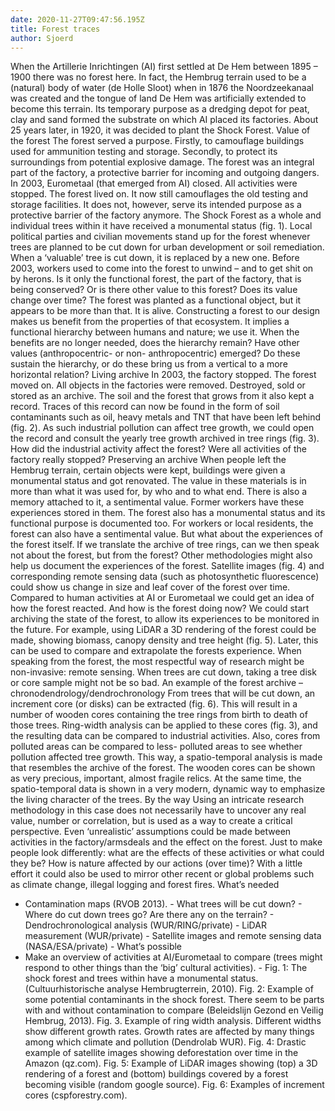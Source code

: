 ```yaml
---
date: 2020-11-27T09:47:56.195Z
title: Forest traces
author: Sjoerd
---
```

When the Artillerie Inrichtingen (AI) first settled at De Hem between 1895 – 1900 there was no forest here. In fact, the Hembrug terrain used to be a (natural) body of water (de Holle Sloot) when in 1876 the Noordzeekanaal was created and the tongue of land De Hem was artificially extended to become this terrain. Its temporary purpose as a dredging depot for peat, clay and sand formed the substrate on which AI placed its factories. About 25 years later, in 1920, it was decided to plant the Shock Forest. 
Value of the forest The forest served a purpose. Firstly, to camouflage buildings used for ammunition testing and storage. Secondly, to protect its surroundings from potential explosive damage. The forest was an integral part of the factory, a protective barrier for incoming and outgoing dangers. In 2003, Eurometaal (that emerged from AI) closed. All activities were stopped. The forest lived on. It now still camouflages the old testing and storage facilities. It does not, however, serve its intended purpose as a protective barrier of the factory anymore. 
The Shock Forest as a whole and individual trees within it have received a monumental status (fig. 1). Local political parties and civilian movements stand up for the forest whenever trees are planned to be cut down for urban development or soil remediation. When a ‘valuable’ tree is cut down, it is replaced by a new one. Before 2003, workers used to come into the forest to unwind – and to get shit on by herons. Is it only the functional forest, the part of the factory, that is being conserved? Or is there other value to this forest? Does its value change over time? The forest was planted as a functional object, but it appears to be more than that. It is alive. 
Constructing a forest to our design makes us benefit from the properties of that ecosystem. It implies a functional hierarchy between humans and nature; we use it. When the benefits are no longer needed, does the hierarchy remain? Have other values (anthropocentric- or non- anthropocentric) emerged? Do these sustain the hierarchy, or do these bring us from a vertical to a more horizontal relation? 
Living archive In 2003, the factory stopped. The forest moved on. All objects in the factories were removed. Destroyed, sold or stored as an archive. The soil and the forest that grows from it also kept a record. Traces of this record can now be found in the form of soil contaminants such as oil, heavy metals and TNT that have been left behind (fig. 2). As such industrial pollution can affect tree growth, we could open the record and consult the yearly tree growth archived in tree rings (fig. 3). How did the industrial activity affect the forest? Were all activities of the factory really stopped? 
Preserving an archive When people left the Hembrug terrain, certain objects were kept, buildings were given a monumental status and got renovated. The value in these materials is in more than what it was used for, by who and to what end. There is also a memory attached to it, a sentimental value. Former workers have these experiences stored in them. The forest also has a monumental status and its functional purpose is documented too. For workers or local residents, the forest can also have a sentimental value. But what about the experiences of the forest itself. If we translate the archive of tree rings, can we then speak not about the forest, but from the forest? Other methodologies might also help us document the experiences of the forest. Satellite images (fig. 4) and corresponding remote sensing data (such as photosynthetic fluorescence) 
could show us change in size and leaf cover of the forest over time. Compared to human activities at AI or Eurometaal we could get an idea of how the forest reacted. And how is the forest doing now? We could start archiving the state of the forest, to allow its experiences to be monitored in the future. For example, using LiDAR a 3D rendering of the forest could be made, showing biomass, canopy density and tree height (fig. 5). Later, this can be used to compare and extrapolate the forests experience. When speaking from the forest, the most respectful way of research might be non-invasive: remote sensing. When trees are cut down, taking a tree disk or core sample might not be so bad. 
An example of the forest archive – chronodendrology/dendrochronology From trees that will be cut down, an increment core (or disks) can be extracted (fig. 6). This will result in a number of wooden cores containing the tree rings from birth to death of those trees. Ring-width analysis can be applied to these cores (fig. 3), and the resulting data can be compared to industrial activities. Also, cores from polluted areas can be compared to less- polluted areas to see whether pollution affected tree growth. This way, a spatio-temporal analysis is made that resembles the archive of the forest. The wooden cores can be shown as very precious, important, almost fragile relics. At the same time, the spatio-temporal data is shown in a very modern, dynamic way to emphasize the living character of the trees. 
By the way Using an intricate research methodology in this case does not necessarily have to uncover any real value, number or correlation, but is used as a way to create a critical perspective. Even ‘unrealistic’ assumptions could be made between activities in the factory/armsdeals and the effect on the forest. Just to make people look differently: what are the effects of these activities or what could they be? How is nature affected by our actions (over time)? With a little effort it could also be used to mirror other recent or global problems such as climate change, illegal logging and forest fires. 
What’s needed 

* Contamination maps (RVOB 2013). - What trees will be cut down? - Where do cut down trees go? Are there any on the terrain? - Dendrochronological analysis (WUR/RING/private) - LiDAR measurement (WUR/private) - Satellite images and remote sensing data (NASA/ESA/private) - 
  What’s possible 
* Make an overview of activities at AI/Eurometaal to compare (trees might respond to 
  other things than the ‘big’ cultural activities). - 
  Fig. 1: The shock forest and trees within have a monumental status. (Cultuurhistorische analyse Hembrugterrein, 2010). 
  Fig. 2: Example of some potential contaminants in the shock forest. There seem to be parts with and without contamination to compare (Beleidslijn Gezond en Veilig Hembrug, 2013). 
  Fig. 3. Example of ring width analysis. Different widths show different growth rates. Growth rates are affected by many things among which climate and pollution (Dendrolab WUR). 
  Fig. 4: Drastic example of satellite images showing deforestation over time in the Amazon (qz.com). 
  Fig. 5: Example of LiDAR images showing (top) a 3D rendering of a forest and (bottom) buildings covered by a forest becoming visible (random google source). 
  Fig. 6: Examples of increment cores (cspforestry.com).
